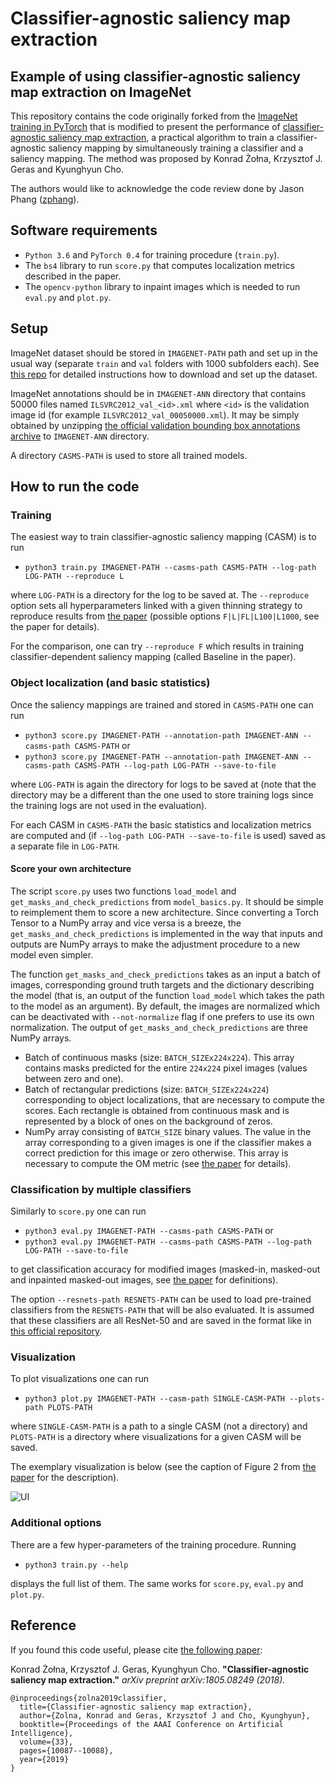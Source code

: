 # Classifier-agnostic saliency map extraction

## Example of using classifier-agnostic saliency map extraction on ImageNet

This repository contains the code originally forked from the [ImageNet training in PyTorch](https://github.com/pytorch/examples/tree/master/imagenet) that is modified to present the performance of [classifier-agnostic saliency map extraction](https://arxiv.org/abs/1805.08249), a practical algorithm to train a classifier-agnostic saliency mapping by simultaneously training a classifier and a saliency mapping. The method was proposed by Konrad Żołna, Krzysztof J. Geras and Kyunghyun Cho.

The authors would like to acknowledge the code review done by Jason Phang ([zphang](https://github.com/zphang)).

## Software requirements

+ `Python 3.6` and `PyTorch 0.4` for training procedure (`train.py`).
+ The `bs4` library to run `score.py` that computes localization metrics described in the paper.
+ The `opencv-python` library to inpaint images which is needed to run `eval.py` and `plot.py`.

## Setup

ImageNet dataset should be stored in `IMAGENET-PATH` path and set up in the usual way (separate `train` and `val` folders with 1000 subfolders each). See [this repo](https://github.com/facebook/fb.resnet.torch/blob/master/INSTALL.md#download-the-imagenet-dataset) for detailed instructions how to download and set up the dataset.

ImageNet annotations should be in `IMAGENET-ANN` directory that contains 50000 files named `ILSVRC2012_val_<id>.xml` where `<id>` is the validation image id (for example `ILSVRC2012_val_00050000.xml`). It may be simply obtained by unzipping [the official validation bounding box annotations archive](http://www.image-net.org/challenges/LSVRC/2012/nnoupb/ILSVRC2012_bbox_val_v3.tgz) to `IMAGENET-ANN` directory.

A directory `CASMS-PATH` is used to store all trained models.

## How to run the code

### Training

The easiest way to train classifier-agnostic saliency mapping (CASM) is to run

+ `python3 train.py IMAGENET-PATH --casms-path CASMS-PATH --log-path LOG-PATH --reproduce L`

where `LOG-PATH` is a directory for the log to be saved at. The `--reproduce` option sets all hyperparameters linked with a given thinning strategy to reproduce results from [the paper](https://arxiv.org/abs/1805.08249) (possible options `F|L|FL|L100|L1000`, see the paper for details).

For the comparison, one can try `--reproduce F` which results in training classifier-dependent saliency mapping (called Baseline in the paper).

### Object localization (and basic statistics)

Once the saliency mappings are trained and stored in `CASMS-PATH` one can run 

+ `python3 score.py IMAGENET-PATH --annotation-path IMAGENET-ANN --casms-path CASMS-PATH`
or
+ `python3 score.py IMAGENET-PATH --annotation-path IMAGENET-ANN --casms-path CASMS-PATH --log-path LOG-PATH --save-to-file`

where `LOG-PATH` is again the directory for logs to be saved at (note that the directory may be a different than the one used to store training logs since the training logs are not used in the evaluation).

For each CASM in `CASMS-PATH` the basic statistics and localization metrics are computed and (if `--log-path LOG-PATH --save-to-file` is used) saved as a separate file in `LOG-PATH`.

#### Score your own architecture

The script `score.py` uses two functions `load_model` and `get_masks_and_check_predictions` from `model_basics.py`. It should be simple to reimplement them to score a new architecture. Since converting a Torch Tensor to a NumPy array and vice versa is a breeze, the `get_masks_and_check_predictions` is implemented in the way that inputs and outputs are NumPy arrays to make the adjustment procedure to a new model even simpler.

The function `get_masks_and_check_predictions` takes as an input a batch of images, corresponding ground truth targets and the dictionary describing the model (that is, an output of the function `load_model` which takes the path to the model as an argument). By default, the images are normalized which can be deactivated with `--not-normalize` flag if one prefers to use its own normalization. The output of `get_masks_and_check_predictions` are three NumPy arrays.
+ Batch of continuous masks (size: `BATCH_SIZEx224x224`). This array contains masks predicted for the entire `224x224` pixel images (values between zero and one).
+ Batch of rectangular predictions (size: `BATCH_SIZEx224x224`) corresponding to object localizations, that are necessary to compute the scores. Each rectangle is obtained from continuous mask and is represented by a block of ones on the background of zeros.
+ NumPy array consisting of `BATCH_SIZE` binary values. The value in the array corresponding to a given images is one if the classifier makes a correct prediction for this image or zero otherwise. This array is necessary to compute the OM metric (see [the paper](https://arxiv.org/abs/1805.08249) for details).

### Classification by multiple classifiers

Similarly to `score.py` one can run

+ `python3 eval.py IMAGENET-PATH --casms-path CASMS-PATH`
or
+ `python3 eval.py IMAGENET-PATH --casms-path CASMS-PATH --log-path LOG-PATH --save-to-file`

to get classification accuracy for modified images (masked-in, masked-out and inpainted masked-out images, see [the paper](https://arxiv.org/abs/1805.08249) for definitions).

The option `--resnets-path RESNETS-PATH` can be used to load pre-trained classifiers from the `RESNETS-PATH` that will be also evaluated. It is assumed that these classifiers are all ResNet-50 and are saved in the format like in [this official repository](https://github.com/pytorch/examples/tree/master/imagenet).

### Visualization

To plot visualizations one can run

+ `python3 plot.py IMAGENET-PATH --casm-path SINGLE-CASM-PATH --plots-path PLOTS-PATH`

where `SINGLE-CASM-PATH` is a path to a single CASM (not a directory) and `PLOTS-PATH` is a directory where visualizations for a given CASM will be saved.

The exemplary visualization is below (see the caption of Figure 2 from [the paper](https://arxiv.org/abs/1805.08249) for the description).

![UI](visualization.png)

### Additional options

There are a few hyper-parameters of the training procedure. Running

+ `python3 train.py --help`

displays the full list of them. The same works for `score.py`, `eval.py` and `plot.py`.

## Reference

If you found this code useful, please cite [the following paper](https://arxiv.org/abs/1805.08249):

Konrad Żołna, Krzysztof J. Geras, Kyunghyun Cho. **"Classifier-agnostic saliency map extraction."** *arXiv preprint arXiv:1805.08249 (2018).*

    @inproceedings{zolna2019classifier,
      title={Classifier-agnostic saliency map extraction},
      author={Zolna, Konrad and Geras, Krzysztof J and Cho, Kyunghyun},
      booktitle={Proceedings of the AAAI Conference on Artificial Intelligence},
      volume={33},
      pages={10087--10088},
      year={2019}
    }

